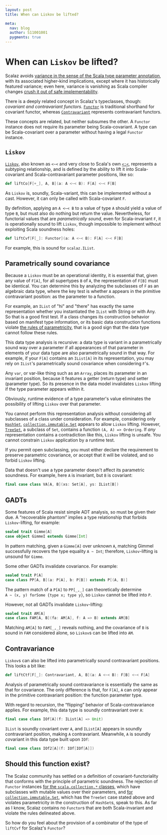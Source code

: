 ```yaml
---
layout: post
title: When can Liskov be lifted?

meta:
  nav: blog
  author: S11001001
  pygments: true
---
```


When can `Liskov` be lifted?
============================

Scalaz avoids
[variance in the sense of the Scala type parameter annotation](http://docs.scala-lang.org/tutorials/tour/variances.html),
with its associated higher-kind implications, except where it has
historically featured variance; even here, variance is vanishing as
Scala compiler changes
[crush it out of safe implementability](https://github.com/scalaz/scalaz/pull/630).

There is a deeply related concept in Scalaz's typeclasses, though:
*covariant and contravariant
functors*. [`Functor`](http://docs.typelevel.org/api/scalaz/stable/7.0.4/doc/#scalaz.Functor)
is traditional shorthand for covariant functor, whereas
[`Contravariant`](http://docs.typelevel.org/api/scalaz/stable/7.0.4/doc/#scalaz.Contravariant)
represents contravariant functors.

These concepts are related, but neither subsumes the other. A
`Functor` instance does not require its parameter being
Scala-covariant. A type can be Scala-covariant over a parameter
without having a legal `Functor` instance.

`Liskov`
--------

[`Liskov`](http://docs.typelevel.org/api/scalaz/stable/7.0.4/doc/#scalaz.Liskov),
also known as `<~<` and very close to Scala's own
[`<:<`](http://www.scala-lang.org/api/current/#scala.Predef$$$less$colon$less),
represents a subtyping relationship, and is defined by the ability to
lift it into Scala-covariant and Scala-contravariant parameter
positions, like so:

```scala
def liftCo[F[+_], A, B](a: A <~< B): F[A] <~< F[B]
```

As `Liskov` is, soundly, Scala-variant, this can be implemented
without a cast. However, it can only be called with Scala-covariant
`F`.

By definition, applying an `A <~< B` to a value of type `A` should
yield a value of type `B`, but must also do nothing but return the
value. Nevertheless, for functorial values that are *parametrically
sound*, even for Scala-invariant `F`, it is operationally sound to
lift `Liskov`, though impossible to implement without exploiting Scala
soundness holes:

```scala
def liftCvf[F[_]: Functor](a: A <~< B): F[A] <~< F[B]
```

For example, this is sound for `scalaz.IList`.

Parametrically sound covariance
-------------------------------

Because a `Liskov` must be an operational identity, it is essential
that, given any value of `F[A]`, for all supertypes `B` of `A`, the
representation of `F[B]` must be identical. You can determine this by
analyzing the subclasses of `F` as an algebraic data type, where the
key test is whether `A` appears in the primitive contravariant
position: as the parameter to a function.

For example, an `IList` of "hi" and "there" has exactly the same
representation whether you instantiated the `IList` with String or
with Any. So that is a good first test. If a class changes its
construction behavior based on manifest type information, or its basic
data construction functions violate
[the rules of parametricity](http://failex.blogspot.com/2013/06/fake-theorems-for-free.html),
that is a good sign that the data type cannot follow these rules.

This data type analysis is recursive: a data type is variant in a
parametrically sound way over a parameter if all appearances of that
parameter in elements of your data type are also parametrically sound
in that way. For example, if your `F[A]` contains an `IList[A]` in its
representation, you may rely on `IList`'s parametrically sound
covariance when considering `F`'s.

Any `var`, or var-like thing such as an `Array`, places its parameter
in an invariant position, because it features a getter (return type)
and setter (parameter type). So its presence in the data model
invalidates `Liskov` lifting if the type parameter appears within it.

Obviously, runtime evidence of a type parameter's value eliminates the
possibility of lifting `Liskov` over that parameter.

You cannot perform this representation analysis without considering
all subclasses of a class under consideration. For example,
considering only
[`HashSet`](http://www.scala-lang.org/api/current/#scala.collection.immutable.HashSet),
[`collection.immutable.Set`](http://www.scala-lang.org/api/current/#scala.collection.immutable.Set)
appears to allow `Liskov` lifting. However,
[`TreeSet`](http://www.scala-lang.org/api/current/#scala.collection.immutable.TreeSet),
a subclass of `Set`, contains a function `(A, A) => Ordering`. If
*any* representation contains a contradiction like this, `Liskov`
lifting is unsafe. You cannot constrain `Liskov` application by a
runtime test.

If you permit open subclassing, you must either declare the
requirement to preserve parametric covariance, or accept that it will
be violated, and so forbid `Liskov` lifting.

Data that doesn't use a type parameter doesn't affect its parametric
soundness.  For example, here `A` is invariant, but `B` is covariant:

```scala
final case class VA[A, B](xs: Set[A], ys: IList[B])
```

GADTs
-----

Some features of Scala resist simple ADT analysis, so must be given
their due. A “recoverable phantom” implies a type relationship that
forbids `Liskov`-lifting, for example:

```scala
sealed trait Gimme[A]
case object GimmeI extends Gimme[Int]
```

In pattern matching, given a `Gimme[A]` over unknown `A`, matching
GimmeI successfully recovers the type equality `A ~ Int`; therefore,
`Liskov`-lifting is unsound for `Gimme`.

Some other GADTs invalidate covariance. For example:

```scala
sealed trait P[A]
case class PP[A, B](a: P[A], b: P[B]) extends P[(A, B)]
```

The pattern match of a `P[A]` to `PP[_,_]` can theoretically determine
`A ~ (x, y) forSome {type x; type y}`, so `Liskov` cannot be lifted
into `P`.

However, not all GADTs invalidate `Liskov`-lifting:

```scala
sealed trait AM[A]
case class FAM[A, B](fa: AM[A], f: A => B) extends AM[B]
```

Matching `AM[A]` to `FAM[_,_]` reveals nothing, and the covariance of
`B` is sound in `FAM` considered alone, so `Liskov`s can be lifted
into `AM`.

Contravariance
--------------

`Liskov`s can also be lifted into parametrically sound contravariant
positions.  This looks a bit like:

```scala
def liftCtf[F[_]: Contravariant, A, B](a: A <~< B): F[B] <~< F[A]
```

Analysis of parametrically sound contravariance is essentially the
same as that for covariance.  The only difference is that, for `F[A]`,
`A` can *only* appear in the primitive contravariant position: the
function parameter type.

With regard to recursion, the “flipping” behavior of
Scala-contravariance applies.  For example, this data type is soundly
contravariant over `A`:

```scala
final case class IOf[A](f: IList[A] => Unit)
```

`IList` is soundly covariant over `A`, and `IList[A]` appears in
soundly contravariant position, making `A` contravariant.  Meanwhile,
`A` is soundly *co*variant in this data type built upon `IOf`:

```scala
final case class IOf2[A](f: IOf[IOf[A]])
```

Should this function exist?
---------------------------

The Scalaz community has settled on a definition of
covariant-functoriality that conforms with the principle of parametric
soundness. The rejection of `Functor` instances
[for the `scala.collection.*` classes](https://github.com/scalaz/scalaz/pull/307),
which have subclasses with mutable values over their parameters, and
[for `collection.immutable.Set`](https://github.com/scalaz/scalaz/pull/276),
which has the `TreeSet` case stated above and violates parametricity
in the construction of `HashSet`s, speak to this. As far as I know,
Scalaz contains no `Functor`s that are both Scala-invariant and
violate the rules delineated above.

So how do you feel about the provision of a combinator of the type of
`liftCvf` for Scalaz's `Functor`?

